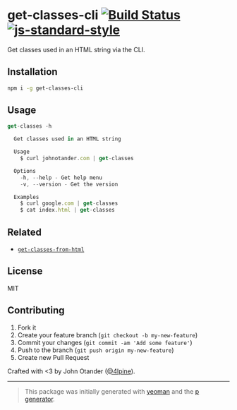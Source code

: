 # get-classes-cli [![Build Status](https://secure.travis-ci.org/johnotander/get-classes-cli.svg?branch=master)](https://travis-ci.org/johnotander/get-classes-cli) [![js-standard-style](https://img.shields.io/badge/code%20style-standard-brightgreen.svg?style=flat)](https://github.com/feross/standard)

Get classes used in an HTML string via the CLI.

## Installation

```bash
npm i -g get-classes-cli
```

## Usage

```javascript
get-classes -h

  Get classes used in an HTML string

  Usage
    $ curl johnotander.com | get-classes

  Options
    -h, --help - Get help menu
    -v, --version - Get the version

  Examples
    $ curl google.com | get-classes
    $ cat index.html | get-classes
```

## Related

- [`get-classes-from-html`](https://github.com/johnotander/get-classes-from-html)

## License

MIT

## Contributing

1. Fork it
2. Create your feature branch (`git checkout -b my-new-feature`)
3. Commit your changes (`git commit -am 'Add some feature'`)
4. Push to the branch (`git push origin my-new-feature`)
5. Create new Pull Request

Crafted with <3 by John Otander ([@4lpine](https://twitter.com/4lpine)).

***

> This package was initially generated with [yeoman](http://yeoman.io) and the [p generator](https://github.com/johnotander/generator-p.git).
